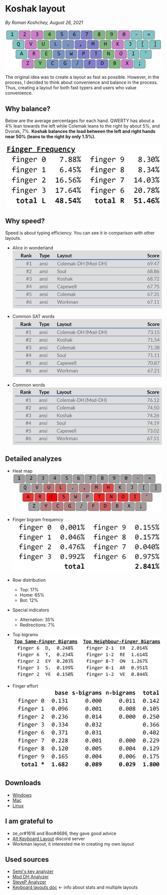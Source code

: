 # Koshak layout

*By Roman Koshchey, August 26, 2021*

![Layout image](img/layout.png)

The original idea was to create a layout as fast as possible. However, in the process, I decided to think about convenience and balance in the process. Thus, creating a layout for both fast typers and users who value convenience.

## Why balance?

Below are the average percentages for each hand. QWERTY has about a 4% lean towards the left while Colemak leans to
the right by about 5%, and Dvorak, 7%. **Koshak balances the
load between the left and right hands near 50% (leans to
the right by only 1.5%).**

![Analyze 1](img/analyze-1.png)

## Why speed?
Speed is about typing efficiency. You can see it in comparison with other layouts. 

- Alice in wonderland
![Alice in wonderland](img/alice-in-wonderland.png)

- Common SAT words
![Common SAT words](img/common-SAT-words.png)

- Common words
![Common words](img/common-words.png)

## Detailed analyzes

- Heat map
![Heat map](img/heat-map.png)

- Finger bigram frequency
![Finger bigram frequency](img/finger-bigram-frequency.png)

- Row distribution
  - Top: 17%
  - Home: 65%
  - Bot: 12%

- Special indicators
  - Alternation: 35%
  - Redirections: 7%

- Top bigrams
![Top bigrams](img/top-bigrams.png)

- Finger effort
![Finger effort](img/finger-effort.png)

## Downloads
- [Windows](download/koshak-windows.zip)
- [Mac](download/koshak-mac.zip)
- [Linux](download/koshak-linux.zip)

## I am grateful to
- ze_or#1616 and Boo#4686, they gave good advice
- [Alt Keyboard Layout](https://discord.gg/7rQp5ptF) discord server
- Workman layout, it interested me in creating my own layout

## Used sources
- [Semi's key analyzer](https://github.com/semilin/key-analyzer)
- [Mod DH Analyzer](https://colemakmods.github.io/mod-dh/analyze.html)
- [SteveP Analyzer](https://stevep99.github.io/keyboard-layout-analyzer)
- [Keyboard layouts doc](https://bit.ly/keyboard-layouts-doc) <- info about stats and multiple layouts

